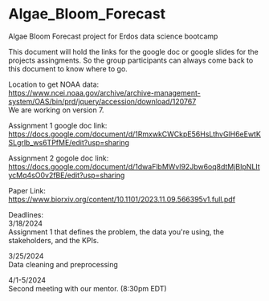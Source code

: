 # Algae_Bloom_Forecast
Algae Bloom Forecast project for Erdos data science bootcamp

This document will hold the links for the google doc or google slides for the projects assingments.
So the group participants can always come back to this document to know where to go.

Location to get NOAA data:\
https://www.ncei.noaa.gov/archive/archive-management-system/OAS/bin/prd/jquery/accession/download/120767 \
We are working on version 7.

Assignment 1 google doc link:\
https://docs.google.com/document/d/1RmxwkCWCkpE56HsLthvGlH6eEwtKSLgrlb_ws6TPfME/edit?usp=sharing

Assignment 2 gogole doc link:\
https://docs.google.com/document/d/1dwaFlbMWvl92Jbw6oq8dtMjBIpNLItycMq4sO0v2fBE/edit?usp=sharing

Paper Link: https://www.biorxiv.org/content/10.1101/2023.11.09.566395v1.full.pdf

Deadlines:\
3/18/2024\
Assignment 1 that defines the problem, the data you're using, the stakeholders, and the KPIs.

3/25/2024\
Data cleaning and preprocessing

4/1-5/2024\
Second meeting with our mentor. (8:30pm EDT)
